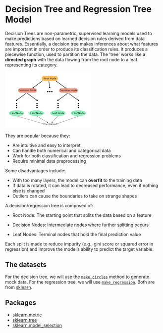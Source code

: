 # Decision Tree and Regression Tree Model

Decision Trees are non-parametric, supervised learning models used to make predictions based on learned decision rules derived from data features. Essentially, a decision tree makes inferences about what features are important in order to produce its classification rules. It produces a piecewise function, used to partition the data. The 'tree' works like a **directed graph** with the data flowing from the root node to a leaf representing its category.

![dec_tree.png](dec_tree.png)

They are popular because they:

- Are intuitive and easy to interpret
- Can handle both numerical and categorical data
- Work for both classification and regression problems
- Require minimal data preprocessing

Some disadvantages include:

- With too many layers, the model can **overfit** to the training data
- If data is rotated, it can lead to decreased performance, even if nothing else is changed
- Outliers can cause the boundaries to take on strange shapes

A decision/regression tree is composed of:

- Root Node: The starting point that splits the data based on a feature

- Decision Nodes: Intermediate nodes where further splitting occurs

- Leaf Nodes: Terminal nodes that hold the final prediction value

Each split is made to reduce impurity (e.g., gini score or squared error in regression) and improve the model’s ability to predict the target variable.

## The datasets

For the decision tree, we will use the [`make_circles`](https://scikit-learn.org/stable/modules/generated/sklearn.datasets.make_circles.html) method to generate mock data. For the regression tree, we will use [`make_regression`](https://scikit-learn.org/0.15/modules/generated/sklearn.datasets.make_regression.html). Both are from [sklearn](https://scikit-learn.org/stable/).

## Packages

- [sklearn.metric](https://scikit-learn.org/stable/api/sklearn.metrics.html)
- [sklearn.tree](https://scikit-learn.org/stable/api/sklearn.tree.html)
- [sklearn.model_selection](https://scikit-learn.org/stable/api/sklearn.model_selection.html)